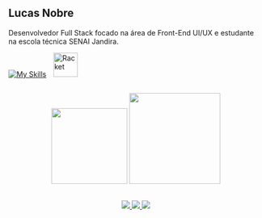 ## Lucas Nobre

Desenvolvedor Full Stack focado na área de Front-End UI/UX e estudante na escola técnica SENAI Jandira.

[![My Skills](https://skillicons.dev/icons?i=html,css,js,typescript,cpp,java,py,tailwindcss,react,nodejs,kotlin,mysql,mongodb,figma)](https://skillicons.dev)
<img src="https://raw.githubusercontent.com/racket/icons/master/racket-logo.svg" alt="Racket" width="48px" style="margin-left:10px;"/>

##

<div align="center">
  <img height="150em" src="https://github.com/user-attachments/assets/dd9c3f1f-27af-4f50-81ab-7efbbfb658ac"/>
  <img height="180em" src="https://github-readme-stats.vercel.app/api/top-langs/?username=lucsnobre&layout=compact&theme=radical&hide_border=true&bg_color=0D1117&title_color=E4405F&text_color=FFFFFF&icon_color=E4405F"/>
</div>

##

<div align="center">   
  <a href="https://instagram.com/axvancel" target="_blank">
    <img src="https://img.shields.io/badge/-Instagram-%23E4405F?style=for-the-badge&logo=instagram&logoColor=white" target="_blank">
  </a>
  <a href = "mailto:lucasfilbeto@gmail.com">
    <img src="https://img.shields.io/badge/-Gmail-%23333?style=for-the-badge&logo=gmail&logoColor=white" target="_blank">
  </a>
  <a href="https://www.linkedin.com/in/lucas-rodrigues-nobre-01941b327/" target="_blank">
    <img src="https://img.shields.io/badge/-LinkedIn-%230077B5?style=for-the-badge&logo=linkedin&logoColor=white" target="_blank">
  </a> 
</div>
